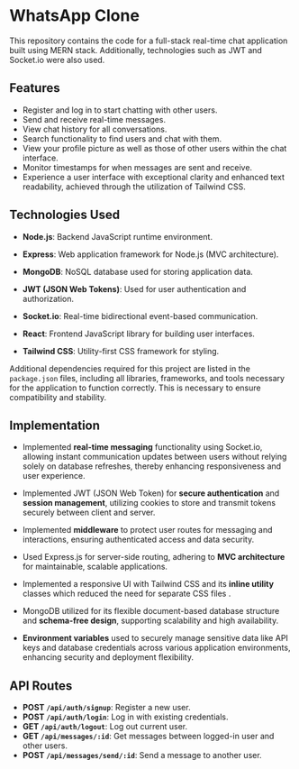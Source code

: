 # WhatsApp Clone
This repository contains the code for a full-stack real-time chat application built using MERN stack. Additionally, technologies such as JWT and Socket.io were also used.

## Features

- Register and log in to start chatting with other users.
- Send and receive real-time messages.
- View chat history for all conversations.
- Search functionality to find users and chat with them.
- View your profile picture as well as those of other users within the chat interface.
- Monitor timestamps for when messages are sent and receive.
- Experience a user interface with exceptional clarity and enhanced text readability, achieved through the utilization of Tailwind CSS.

## Technologies Used

- **Node.js**: Backend JavaScript runtime environment.
- **Express**: Web application framework for Node.js (MVC architecture).
- **MongoDB**: NoSQL database used for storing application data.
- **JWT (JSON Web Tokens)**: Used for user authentication and authorization.
- **Socket.io**: Real-time bidirectional event-based communication.

- **React**: Frontend JavaScript library for building user interfaces.
- **Tailwind CSS**: Utility-first CSS framework for styling.
  
Additional dependencies required for this project are listed in the `package.json` files, including all libraries, frameworks, and tools necessary for the application to function correctly. This is necessary to ensure compatibility and stability.

## Implementation

- Implemented **real-time messaging** functionality using Socket.io, allowing instant communication updates between users without relying solely on database refreshes, thereby enhancing responsiveness and user experience.

- Implemented JWT (JSON Web Token) for **secure authentication** and **session management**, utilizing cookies to store and transmit tokens securely between client and server.

- Implemented **middleware** to protect user routes for messaging and interactions, ensuring authenticated access and data security.

- Used Express.js for server-side routing, adhering to **MVC architecture** for maintainable, scalable applications.

- Implemented a responsive UI with Tailwind CSS and its **inline utility** classes which reduced the need for separate CSS files .

- MongoDB utilized for its flexible document-based database structure and **schema-free design**, supporting scalability and high availability.
  
- **Environment variables** used to securely manage sensitive data like API keys and database credentials across various application environments, enhancing security and deployment flexibility.

## API Routes

- **POST `/api/auth/signup`**: Register a new user.
- **POST `/api/auth/login`**: Log in with existing credentials.
- **GET `/api/auth/logout`**: Log out current user.
- **GET `/api/messages/:id`**: Get messages between logged-in user and other users.
- **POST `/api/messages/send/:id`**: Send a message to another user.
